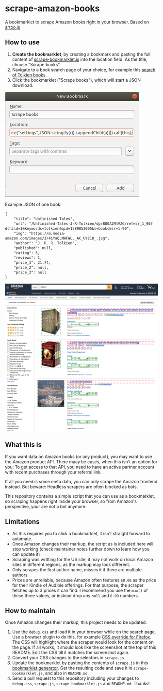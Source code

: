 scrape-amazon-books
===

A bookmarklet to scrape Amazon books right in your browser. Based on [artoo.js](https://medialab.github.io/artoo/)

## How to use

1. **Create the bookmarklet**, by creating a bookmark and pasting the full content of [scrape-bookmarklet.js](scrape-bookmarklet.js) into the location field. As the title, choose "Scrape books".
2. Navigate to a book search page of your choice, for example this [search of Tolkien books](https://www.amazon.com/s?k=tolkien&i=stripbooks-intl-ship&ref=nb_sb_noss_1).
3. Click the bookmarklet ("Scrape books"), which will start a JSON download.

![Create a bookmark](img/screenshot-bookmark.png?raw=true "Screenshot")

Example JSON of one book:

```
{
    "title": "Unfinished Tales",
    "url": "/Unfinished-Tales-J-R-Tolkien/dp/B00A2M4VZG/ref=sr_1_90?dchild=1&keywords=tolkien&qid=1589053005&s=books&sr=1-90",
    "img": "https://m.media-amazon.com/images/I/41YaQLNWFWL._AC_UY218_.jpg",
    "author": "J. R. R. Tolkien",
    "published": null,
    "rating": 5,
    "reviews": 1,
    "price_1": 21.74,
    "price_2": null,
    "price_3": null
}
```

![What the scraper will fetch](img/screenshot-debug.png?raw=true "Screenshot")

## What this is

If you want data on Amazon books (or any product), you may want to use the Amazon product API. There maay be cases, when this isn't an option for you: To get access to that API, you need to have an active partner account with recent purchases through your referral link.

If all you need is some meta data, you can only scrape the Amazon frontend instead. But beware: Headless scrapers are often blocked as bots.

This repository contains a simple script that you can use as a bookmarklet, so scraping happens right inside your browser, so from Amazon's perspective, your are not a bot anymore.

## Limitations

- As this requires you to click a bookmarklet, it isn't straight forward to automate.
- Once Amazon changes their markup, the script as is included here will stop working (check maintainer notes further down to learn how you can update it)
- Scraping was writting for the US site, it may not work on local Amazon sites in different regions, as the markup may look different.
- Only scrapes the first author name,  misses it if there are multiple authors
- Prices are unreliable, because Amazon often features `$0.00` as the price for their Kindle of Audible offerings. For that purpose, the scraper fetches up to 3 prices it can find. I recommend you use the `max()` of these three values, or instead drop any `null` and `0.00` numbers.

## How to maintain

Once Amazon changes their markup, this project needs to be updated.

1. Use the `debug.css` and load it in your browser while on the search page. Use a browser plugin to do this, for example [CSS override for Firefox](https://addons.mozilla.org/de/firefox/addon/css-override/). The CSS will highlight where the scraper would look for the content on the page. If all works, it should look like the screenshot at the top of this README. Edit the CSS till it matches the screenshot again.
2. Convert your CSS changes to the selectors in `scrape.js`
3. Update the bookmarklet by pasting the contents of `scrape.js` in this [bookmarklet generator](https://medialab.github.io/artoo/generator/). Get the resulting code and save it in `scrape-bookmarklet.js`, and also in `README.md`.
4. Send a pull request to this repository including your changes to `debug.css`, `scrape.js`, `scrape-bookmarklet.js` and `README.md`. Thanks!

